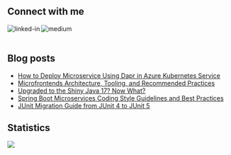 
## Connect with me
[<img align="left" alt="linked-in" src="https://img.shields.io/badge/linkedin-%230077B5.svg?&style=for-the-badge&logo=linkedin&logoColor=white" />](https://www.linkedin.com/in/wenqi-glantz-b5448a5a/)
[<img align="left" alt="medium" src="https://img.shields.io/badge/medium-%2312100E.svg?&style=for-the-badge&logo=medium&logoColor=white" />](https://medium.com/@wenqiglantz)
<br>
<br>
## Blog posts
<!-- BLOG-POST-LIST:START -->
- [How to Deploy Microservice Using Dapr in Azure Kubernetes Service](https://betterprogramming.pub/how-to-deploy-microservice-using-dapr-in-azure-kubernetes-service-da75319dd0ea?source=rss-ce7cd5b8b74a------2)
- [Microfrontends Architecture, Tooling, and Recommended Practices](https://medium.com/javarevisited/microfrontends-architecture-tooling-and-recommended-practices-821fd987b344?source=rss-ce7cd5b8b74a------2)
- [Upgraded to the Shiny Java 17? Now What?](https://medium.com/javarevisited/upgraded-to-the-shiny-java-17-now-what-a4cc5b7f1d9b?source=rss-ce7cd5b8b74a------2)
- [Spring Boot Microservices Coding Style Guidelines and Best Practices](https://medium.com/codex/spring-boot-microservices-coding-style-guidelines-and-best-practices-1dec229161c8?source=rss-ce7cd5b8b74a------2)
- [JUnit Migration Guide from JUnit 4 to JUnit 5](https://medium.com/@wenqiglantz/junit-migration-guide-from-junit-4-to-junit-5-95b5700431a6?source=rss-ce7cd5b8b74a------2)
<!-- BLOG-POST-LIST:END -->

## Statistics
<img src="https://github-readme-stats.vercel.app/api?username=wenqiglantz&theme=light">
